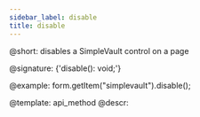 ```yaml
---
sidebar_label: disable
title: disable
---          
```


@short: disables a SimpleVault control on a page

@signature: {'disable(): void;'}

@example:
form.getItem("simplevault").disable();


@template: api_method
@descr:


